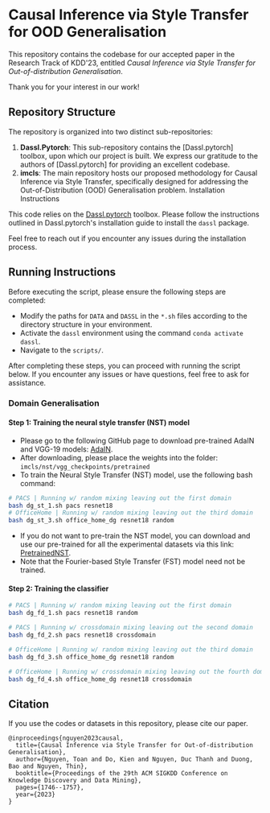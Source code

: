 # Causal Inference via Style Transfer for OOD Generalisation

This repository contains the codebase for our accepted paper in the Research Track of KDD'23, entitled *Causal Inference via Style Transfer for Out-of-distribution Generalisation*.

Thank you for your interest in our work!

## Repository Structure

The repository is organized into two distinct sub-repositories:

1. **Dassl.Pytorch**: This sub-repository contains the [Dassl.pytorch] toolbox, upon which our project is built. We express our gratitude to the authors of [Dassl.pytorch] for providing an excellent codebase.
2. **imcls**: The main repository hosts our proposed methodology for Causal Inference via Style Transfer, specifically designed for addressing the Out-of-Distribution (OOD) Generalisation problem.
Installation Instructions

This code relies on the [Dassl.pytorch](https://github.com/KaiyangZhou/Dassl.pytorch) toolbox. Please follow the instructions outlined in Dassl.pytorch's installation guide to install the `dassl` package.

Feel free to reach out if you encounter any issues during the installation process.

## Running Instructions
Before executing the script, please ensure the following steps are completed:

- Modify the paths for `DATA` and `DASSL` in the `*.sh` files according to the directory structure in your environment.
- Activate the `dassl` environment using the command `conda activate dassl`.
- Navigate to the `scripts/`.

After completing these steps, you can proceed with running the script below. If you encounter any issues or have questions, feel free to ask for assistance.

### Domain Generalisation

#### Step 1: Training the neural style transfer (NST) model

- Please go to the following GitHub page to download pre-trained AdaIN and VGG-19 models: [AdaIN](https://github.com/MAlberts99/PyTorch-AdaIN-StyleTransfer). 
- After downloading, please place the weights into the folder: `imcls/nst/vgg_checkpoints/pretrained`
- To train the Neural Style Transfer (NST) model, use the following bash command:

```bash
# PACS | Running w/ random mixing leaving out the first domain
bash dg_st_1.sh pacs resnet18
# OfficeHome | Running w/ random mixing leaving out the third domain
bash dg_st_3.sh office_home_dg resnet18 random
```
- If you do not want to pre-train the NST model, you can download and use our pre-trained for all the experimental datasets via this link: [PretrainedNST]().
- Note that the Fourier-based Style Transfer (FST) model need not be trained. 

#### Step 2: Training the classifier

```bash
# PACS | Running w/ random mixing leaving out the first domain
bash dg_fd_1.sh pacs resnet18 random

# PACS | Running w/ crossdomain mixing leaving out the second domain
bash dg_fd_2.sh pacs resnet18 crossdomain

# OfficeHome | Running w/ random mixing leaving out the third domain
bash dg_fd_3.sh office_home_dg resnet18 random

# OfficeHome | Running w/ crossdomain mixing leaving out the fourth domain
bash dg_fd_4.sh office_home_dg resnet18 crossdomain
```

## Citation

If you use the codes or datasets in this repository, please cite our paper.
```
@inproceedings{nguyen2023causal,
  title={Causal Inference via Style Transfer for Out-of-distribution Generalisation},
  author={Nguyen, Toan and Do, Kien and Nguyen, Duc Thanh and Duong, Bao and Nguyen, Thin},
  booktitle={Proceedings of the 29th ACM SIGKDD Conference on Knowledge Discovery and Data Mining},
  pages={1746--1757},
  year={2023}
}
```


